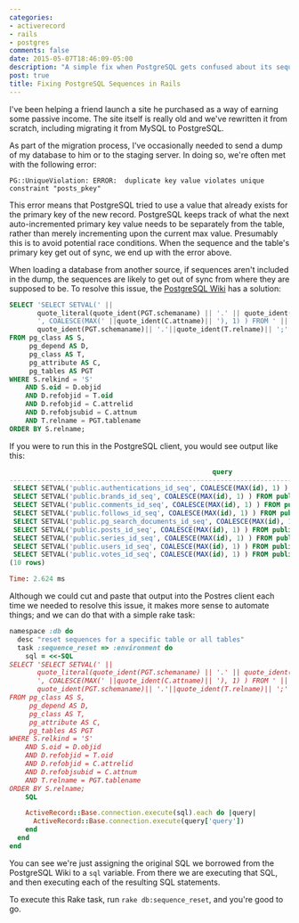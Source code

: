 ```yaml
---
categories:
- activerecord
- rails
- postgres
comments: false
date: 2015-05-07T18:46:09-05:00
description: "A simple fix when PostgreSQL gets confused about its sequences"
post: true
title: Fixing PostgreSQL Sequences in Rails
---
```


I've been helping a friend launch a site he purchased as a way of earning some
passive income. The site itself is really old and we've rewritten it from
scratch, including migrating it from MySQL to PostgreSQL.

As part of the migration process, I've occasionally needed to send a dump of my
database to him or to the staging server. In doing so, we're often met with the
following error:

```
PG::UniqueViolation: ERROR:  duplicate key value violates unique constraint "posts_pkey"
```

This error means that PostgreSQL tried to use a value that already exists for
the primary key of the new record. PostgreSQL keeps track of what the next
auto-incremented primary key value needs to be separately from the table, rather
than merely incrementing upon the current max value. Presumably this is to avoid
potential race conditions. When the sequence and the table's primary key get out
of sync, we end up with the error above.

When loading a database from another source, if sequences aren't included in the
dump, the sequences are likely to get out of sync from where they are supposed
to be. To resolve this issue, the [PostgreSQL Wiki](https://wiki.postgresql.org/wiki/Fixing_Sequences) has a solution:

``` sql
SELECT 'SELECT SETVAL(' ||
       quote_literal(quote_ident(PGT.schemaname) || '.' || quote_ident(S.relname)) ||
       ', COALESCE(MAX(' ||quote_ident(C.attname)|| '), 1) ) FROM ' ||
       quote_ident(PGT.schemaname)|| '.'||quote_ident(T.relname)|| ';'
FROM pg_class AS S,
     pg_depend AS D,
     pg_class AS T,
     pg_attribute AS C,
     pg_tables AS PGT
WHERE S.relkind = 'S'
    AND S.oid = D.objid
    AND D.refobjid = T.oid
    AND D.refobjid = C.attrelid
    AND D.refobjsubid = C.attnum
    AND T.relname = PGT.tablename
ORDER BY S.relname;
```

If you were to run this in the PostgreSQL client, you would see output like
this:

``` sql
                                                   query
------------------------------------------------------------------------------------------------------------
 SELECT SETVAL('public.authentications_id_seq', COALESCE(MAX(id), 1) ) FROM public.authentications;
 SELECT SETVAL('public.brands_id_seq', COALESCE(MAX(id), 1) ) FROM public.brands;
 SELECT SETVAL('public.comments_id_seq', COALESCE(MAX(id), 1) ) FROM public.comments;
 SELECT SETVAL('public.follows_id_seq', COALESCE(MAX(id), 1) ) FROM public.follows;
 SELECT SETVAL('public.pg_search_documents_id_seq', COALESCE(MAX(id), 1) ) FROM public.pg_search_documents;
 SELECT SETVAL('public.posts_id_seq', COALESCE(MAX(id), 1) ) FROM public.posts;
 SELECT SETVAL('public.series_id_seq', COALESCE(MAX(id), 1) ) FROM public.series;
 SELECT SETVAL('public.users_id_seq', COALESCE(MAX(id), 1) ) FROM public.users;
 SELECT SETVAL('public.votes_id_seq', COALESCE(MAX(id), 1) ) FROM public.votes;
(10 rows)

Time: 2.624 ms
```

Although we could cut and paste that output into the Postres client each time we
needed to resolve this issue, it makes more sense to automate things; and we can
do that with a simple rake task:

``` ruby
namespace :db do
  desc "reset sequences for a specific table or all tables"
  task :sequence_reset => :environment do
    sql = <<-SQL
SELECT 'SELECT SETVAL(' ||
       quote_literal(quote_ident(PGT.schemaname) || '.' || quote_ident(S.relname)) ||
       ', COALESCE(MAX(' ||quote_ident(C.attname)|| '), 1) ) FROM ' ||
       quote_ident(PGT.schemaname)|| '.'||quote_ident(T.relname)|| ';' as query
FROM pg_class AS S,
     pg_depend AS D,
     pg_class AS T,
     pg_attribute AS C,
     pg_tables AS PGT
WHERE S.relkind = 'S'
    AND S.oid = D.objid
    AND D.refobjid = T.oid
    AND D.refobjid = C.attrelid
    AND D.refobjsubid = C.attnum
    AND T.relname = PGT.tablename
ORDER BY S.relname;
    SQL

    ActiveRecord::Base.connection.execute(sql).each do |query|
      ActiveRecord::Base.connection.execute(query['query'])
    end
  end
end
```

You can see we're just assigning the original SQL we borrowed from the
PostgreSQL Wiki to a `sql` variable. From there we are executing that SQL, and
then executing each of the resulting SQL statements.

To execute this Rake task, run `rake db:sequence_reset`, and you're good to go.
